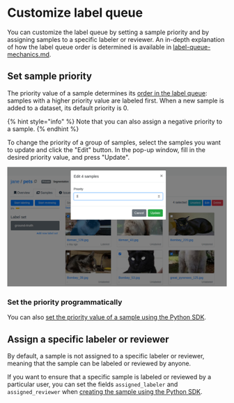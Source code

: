 # Customize label queue

You can customize the label queue by setting a sample priority and by assigning samples to a specific labeler or reviewer. An in-depth explanation of how the label queue order is determined is available in [label-queue-mechanics.md](../background/label-queue-mechanics.md "mention").

## Set sample priority

The priority value of a sample determines its [order in the label queue](../background/label-queue-mechanics.md): samples with a higher priority value are labeled first. When a new sample is added to a dataset, its default priority is 0.

{% hint style="info" %}
Note that you can also assign a negative priority to a sample.
{% endhint %}

To change the priority of a group of samples, select the samples you want to update and click the "Edit" button. In the pop-up window, fill in the desired priority value, and press "Update".

![](<../.gitbook/assets/image (16).png>)

### Set the priority programmatically

You can also [set the priority value of a sample using the Python SDK](https://sdkdocs.segments.ai/en/latest/client.html#create-a-sample).



## Assign a specific labeler or reviewer

By default, a sample is not assigned to a specific labeler or reviewer, meaning that the sample can be labeled or reviewed by anyone.

&#x20;If you want to ensure that a specific sample is labeled or reviewed by a particular user, you can set the fields `assigned_labeler` and `assigned_reviewer` when [creating the sample using the Python SDK](https://sdkdocs.segments.ai/en/latest/client.html#create-a-sample).
